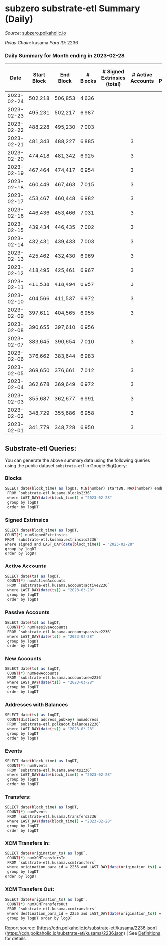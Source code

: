 # subzero substrate-etl Summary (Daily)

_Source_: [subzero.polkaholic.io](https://subzero.polkaholic.io)

*Relay Chain*: kusama
*Para ID*: 2236



### Daily Summary for Month ending in 2023-02-28


| Date | Start Block | End Block | # Blocks | # Signed Extrinsics (total) | # Active Accounts | # Passive | # New | # Addresses with Balances | # Events | # Transfers | # XCM Transfers In | # XCM Transfers Out | Issues | 
| ---- | ----------- | --------- | -------- | --------------------------- | ----------------- | --------- | ----- | ------------------------- | -------- | ----------- | ------------------ | ------------------- | ------ |
| 2023-02-24 | 502,218 | 506,853 | 4,636 |  |  |  |  |  | 9,278 |   |   |   |  |
| 2023-02-23 | 495,231 | 502,217 | 6,987 |  |  |  |  | 9 | 13,981 |   |   |   |  |
| 2023-02-22 | 488,228 | 495,230 | 7,003 |  |  |  |  | 9 | 14,013 |   |   |   |  |
| 2023-02-21 | 481,343 | 488,227 | 6,885 |  | 3 |  |  | 9 | 13,777 |   |   |   |  |
| 2023-02-20 | 474,418 | 481,342 | 6,925 |  | 3 |  |  | 9 | 13,857 |   |   |   |  |
| 2023-02-19 | 467,464 | 474,417 | 6,954 |  | 3 |  |  | 9 | 13,915 |   |   |   |  |
| 2023-02-18 | 460,449 | 467,463 | 7,015 |  | 3 |  |  | 9 | 14,037 |   |   |   |  |
| 2023-02-17 | 453,467 | 460,448 | 6,982 |  | 3 |  |  | 9 | 13,972 |   |   |   |  |
| 2023-02-16 | 446,436 | 453,466 | 7,031 |  | 3 |  |  | 9 | 14,065 |   |   |   |  |
| 2023-02-15 | 439,434 | 446,435 | 7,002 |  | 3 |  |  | 9 | 14,011 |   |   |   |  |
| 2023-02-14 | 432,431 | 439,433 | 7,003 |  | 3 |  |  | 9 | 14,013 |   |   |   |  |
| 2023-02-13 | 425,462 | 432,430 | 6,969 |  | 3 |  |  | 9 | 13,945 |   |   |   |  |
| 2023-02-12 | 418,495 | 425,461 | 6,967 |  | 3 |  |  | 9 | 13,941 |   |   |   |  |
| 2023-02-11 | 411,538 | 418,494 | 6,957 |  | 3 |  |  | 9 | 13,921 |   |   |   |  |
| 2023-02-10 | 404,566 | 411,537 | 6,972 |  | 3 |  |  | 9 | 13,951 |   |   |   |  |
| 2023-02-09 | 397,611 | 404,565 | 6,955 |  | 3 |  |  | 9 | 13,918 |   |   |   |  |
| 2023-02-08 | 390,655 | 397,610 | 6,956 |  |  |  |  | 9 | 13,918 |   |   |   |  |
| 2023-02-07 | 383,645 | 390,654 | 7,010 |  | 3 |  |  | 9 | 14,027 |   |   |   |  |
| 2023-02-06 | 376,662 | 383,644 | 6,983 |  |  |  |  | 9 | 13,973 |   |   |   |  |
| 2023-02-05 | 369,650 | 376,661 | 7,012 |  | 3 |  |  | 9 | 14,031 |   |   |   |  |
| 2023-02-04 | 362,678 | 369,649 | 6,972 |  | 3 |  |  | 9 | 13,951 |   |   |   |  |
| 2023-02-03 | 355,687 | 362,677 | 6,991 |  | 3 |  |  | 9 | 13,989 |   |   |   |  |
| 2023-02-02 | 348,729 | 355,686 | 6,958 |  | 3 |  |  | 9 | 13,924 |   |   |   |  |
| 2023-02-01 | 341,779 | 348,728 | 6,950 |  | 3 |  |  | 9 | 13,907 |   |   |   |  |

## Substrate-etl Queries:
You can generate the above summary data using the following queries using the public dataset `substrate-etl` in Google BigQuery:

### Blocks
```bash
SELECT date(block_time) as logDT, MIN(number) startBN, MAX(number) endBN, COUNT(*) numBlocks 
 FROM `substrate-etl.kusama.blocks2236`  
 where LAST_DAY(date(block_time)) = "2023-02-28" 
 group by logDT 
 order by logDT
```

### Signed Extrinsics
```bash
SELECT date(block_time) as logDT, 
COUNT(*) numSignedExtrinsics 
FROM `substrate-etl.kusama.extrinsics2236`  
where signed and LAST_DAY(date(block_time)) = "2023-02-28" 
group by logDT 
order by logDT
```

### Active Accounts
```bash
SELECT date(ts) as logDT, 
 COUNT(*) numActiveAccounts 
 FROM `substrate-etl.kusama.accountsactive2236` 
 where LAST_DAY(date(ts)) = "2023-02-28" 
 group by logDT 
 order by logDT
```

### Passive Accounts
```bash
SELECT date(ts) as logDT, 
 COUNT(*) numPassiveAccounts 
 FROM `substrate-etl.kusama.accountspassive2236` 
 where LAST_DAY(date(ts)) = "2023-02-28" 
 group by logDT 
 order by logDT
```

### New Accounts
```bash
SELECT date(ts) as logDT, 
 COUNT(*) numNewAccounts 
 FROM `substrate-etl.kusama.accountsnew2236` 
 where LAST_DAY(date(ts)) = "2023-02-28" 
 group by logDT
 order by logDT
```

### Addresses with Balances
```bash
SELECT date(ts) as logDT,
 COUNT(distinct address_pubkey) numAddress 
 FROM `substrate-etl.polkadot.balances2236` 
 where LAST_DAY(date(ts)) = "2023-02-28" 
 group by logDT 
 order by logDT
```

### Events
```bash
SELECT date(block_time) as logDT, 
 COUNT(*) numEvents 
 FROM `substrate-etl.kusama.events2236` 
 where LAST_DAY(date(block_time)) = "2023-02-28" 
 group by logDT 
 order by logDT
```

### Transfers:
```bash
SELECT date(block_time) as logDT, 
 COUNT(*) numEvents 
 FROM `substrate-etl.kusama.transfers2236` 
 where LAST_DAY(date(block_time)) = "2023-02-28" 
 group by logDT 
 order by logDT
```

### XCM Transfers In:
```bash
SELECT date(origination_ts) as logDT, 
 COUNT(*) numXCMTransfersIn 
 FROM `substrate-etl.kusama.xcmtransfers` 
 where origination_para_id = 2236 and LAST_DAY(date(origination_ts)) = "2023-02-28" 
 group by logDT 
order by logDT
```

### XCM Transfers Out:
```bash
SELECT date(origination_ts) as logDT, 
 COUNT(*) numXCMTransfersOut 
 FROM `substrate-etl.kusama.xcmtransfers` 
 where destination_para_id = 2236 and LAST_DAY(date(origination_ts)) = "2023-02-28" 
 group by logDT order by logDT
```


Report source: [https://cdn.polkaholic.io/substrate-etl/kusama/2236.json](https://cdn.polkaholic.io/substrate-etl/kusama/2236.json) | See [Definitions](/DEFINITIONS.md) for details
